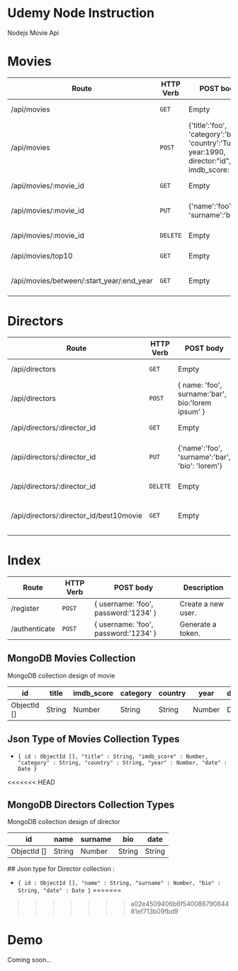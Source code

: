 # Udemy Node Instruction

Nodejs Movie Api 

# Movies

| Route | HTTP Verb	 | POST body	 | Description	 |
| --- | --- | --- | --- |
| /api/movies | `GET` | Empty | List all movies. |
| /api/movies | `POST` | {'title':'foo', 'category':'bar', 'country':'Turkey', year:1990, director:"id", imdb_score: 9.7 } | Create a new movie. |
| /api/movies/:movie_id | `GET` | Empty | Get a movie. |
| /api/movies/:movie_id | `PUT` | {'name':'foo', 'surname':'bar'} | Update a movie with new info. |
| /api/movies/:movie_id | `DELETE` | Empty | Delete a movie. |
| /api/movies/top10 | `GET` | Empty | Get the top 10 movies. |
| /api/movies/between/:start_year/:end_year | `GET` | Empty | Movies between two dates. |

# Directors

| Route | HTTP Verb	 | POST body	 | Description	 |
| --- | --- | --- | --- |
| /api/directors | `GET` | Empty | List all directors. |
| /api/directors | `POST` | { name: 'foo', surname:'bar', bio:'lorem ipsum' } | Create a new director. |
| /api/directors/:director_id | `GET` | Empty | Get a director. |
| /api/directors/:director_id | `PUT` | {'name':'foo', 'surname':'bar', 'bio': 'lorem'} | Update a director with new info. |
| /api/directors/:director_id | `DELETE` | Empty | Delete a director. |
| /api/directors/:director_id/best10movie | `GET` | Empty | The director's top 10 films. |

# Index

| Route | HTTP Verb	 | POST body	 | Description	 |
| --- | --- | --- | --- |
| /register | `POST` | { username: 'foo', password:'1234' } | Create a new user. |
| /authenticate | `POST` | { username: 'foo', password:'1234' } | Generate a token. |

## MongoDB Movies Collection

MongoDB collection design of movie 

|     id    |  title | imdb_score | category | country |  year  | date |
|-----------|--------|------------|----------|---------|--------|------|
|ObjectId []| String |   Number   |  String  |  String | Number | Date |

## Json Type of Movies Collection Types
 - `{
id : ObjectId [],
"title" : String,
"imdb_score" : Number,
"category" : String,
"country" : String,
"year" : Number,
"date" : Date
}`

<<<<<<< HEAD
## MongoDB Directors Collection Types

MongoDB collection design of director 

|     id    |  name  |   surname  |    bio   |   date  |
|-----------|--------|------------|----------|---------|
|ObjectId []| String |   Number   |  String  |  String | 

## Json type for Director collection :
 - `{
id : ObjectId [],
"name" : String,
"surname" : Number,
"bio" : String,
"date" : Date
}`
=======
>>>>>>> a02e4509406b6f54008679084481ef713b09fbd9
# Demo

Coming soon...
